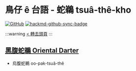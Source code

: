# 鳥仔 ê 台語 - 蛇鵜 tsuâ-thê-kho

[![GitHub](https://img.shields.io/badge/GitHub-black?logo=github)](https://github.com/siansiansu/tsiau-a-e-mia)
[![hackmd-github-sync-badge](https://hackmd.io/a_-7ja_QQL2yY42Ymhd7Rg/badge)](https://hackmd.io/a_-7ja_QQL2yY42Ymhd7Rg)

:::warning
[< 轉去頭頁](https://hackmd.io/@siansiansu/Hy4VzNvha)
:::

## [黑腹蛇鵜 Oriental Darter](https://ebird.org/species/darter2)

- 烏腹蛇鵜 oo-pak-tsuâ-thê
